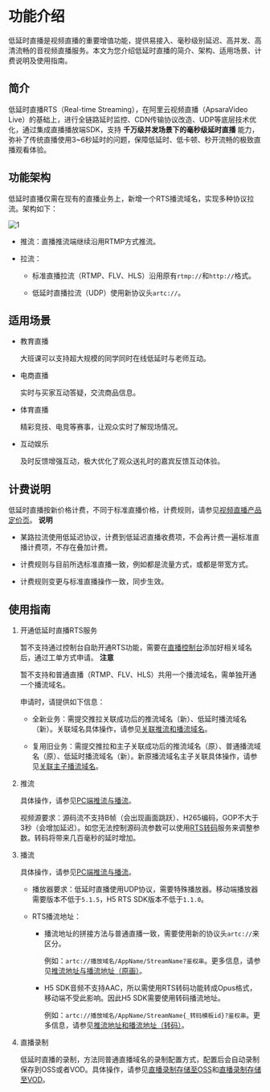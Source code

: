功能介绍 
=========================

低延时直播是视频直播的重要增值功能，提供易接入、毫秒级别延迟、高并发、高清流畅的音视频直播服务。本文为您介绍低延时直播的简介、架构、适用场景、计费说明及使用指南。

简介 
-----------------------

低延时直播RTS（Real-time Streaming），在阿里云视频直播（ApsaraVideo Live）的基础上，进行全链路延时监控、CDN传输协议改造、UDP等底层技术优化，通过集成直播播放端SDK，支持 **千万级并发场景下的毫秒级延时直播** 能力，弥补了传统直播使用3\~6秒延时的问题，保障低延时、低卡顿、秒开流畅的极致直播观看体验。

功能架构 
-------------------------

低延时直播仅需在现有的直播业务上，新增一个RTS播流域名，实现多种协议拉流。架构如下：

![1](https://static-aliyun-doc.oss-accelerate.aliyuncs.com/assets/img/zh-CN/0456775061/p134331.png)

* 推流：直播推流端继续沿用RTMP方式推流。

  

* 拉流：

  * 标准直播拉流（RTMP、FLV、HLS）沿用原有`rtmp://`和`http://`格式。

    
  
  * 低延时直播拉流（UDP）使用新协议头`artc://`。

    
  

  




适用场景 
-------------------------

* 教育直播

  大班课可以支持超大规模的同学同时在线低延时与老师互动。
  

* 电商直播

  实时与买家互动答疑，交流商品信息。
  

* 体育直播

  精彩竞技、电竞等赛事，让观众实时了解现场情况。
  

* 互动娱乐

  及时反馈增强互动，极大优化了观众送礼时的嘉宾反馈互动体验。
  




计费说明 
-------------------------

低延时直播按新价格计费，不同于标准直播价格，计费规则，请参见[视频直播产品定价页](https://www.alibabacloud.com/product/apsaravideo-for-live/pricing?spm=a2796.132647.1341869000.1.193b474d0iXruV)。
**说明**



* 某路拉流使用低延迟协议，计费到低延迟直播收费项，不会再计费一遍标准直播计费项，不存在叠加计费。

  

* 计费规则与目前所选标准直播一致，例如都是流量方式，或都是带宽方式。

  

* 计费规则变更与标准直播操作一致，同步生效。

  




使用指南 
-------------------------

1. 开通低延时直播RTS服务

   暂不支持通过控制台自助开通RTS功能，需要在[直播控制台](https://live.console.aliyun.com/#/domain/add/input/)添加好相关域名后，通过工单方式申请。
   **注意**

   暂不支持和普通直播（RTMP、FLV、HLS）共用一个播流域名，需单独开通一个播流域名。

   申请时，请提供如下信息：
   * 全新业务：需提交推拉关联成功后的推流域名（新）、低延时播流域名（新）。关联域名具体操作，请参见[关联推流和播流域名](/intl.zh-CN/用户指南/推播流配置/关联推流和播流域名.md)。

     
   
   * 复用旧业务：需提交推拉和主子关联成功后的推流域名（原）、普通播流域名（原）、低延时播流域名（新）。新原播流域名主子关联具体操作，请参见[关联主子播流域名](/intl.zh-CN/用户指南/推播流配置/关联主、子播流域名.md)。

     
   

   

2. 推流

   具体操作，请参见[PC端推流与播流]()。

   视频源要求：源码流不支持B帧（会出现画面跳跃）、H265编码，GOP不大于3秒（会增加延迟）。如您无法控制源码流参数可以使用[RTS转码](/intl.zh-CN/用户指南/转码管理/配置RTS转码.md)服务来调整参数。转码将带来几百毫秒的延时增加。
   

3. 播流

   具体操作，请参见[PC端推流与播流]()。
   * 播放器要求：低延时直播使用UDP协议，需要特殊播放器。移动端播放器需要版本不低于`5.1.5`，H5 RTS SDK版本不低于`1.1.0`。

     
   
   * RTS播流地址：

     * 播流地址的拼接方法与普通直播一致，需要使用新的协议头`artc://`来区分。

       例如：`artc://播放域名/AppName/StreamName?鉴权串`。更多信息，请参见[推流地址与播流地址（原画）](/intl.zh-CN/用户指南/推播流配置/推流地址和播流地址/推流地址与播流地址（原画）.md)。
       
     
     * H5 SDK音频不支持AAC，所以需使用RTS转码功能转成Opus格式，移动端不受此影响。因此H5 SDK需要使用转码播流地址。

       例如：`artc://播放域名/AppName/StreamName{_转码模板id}?鉴权串`。更多信息，请参见[推流地址和播流地址（转码）](/intl.zh-CN/用户指南/推播流配置/推流地址和播流地址/推流地址和播流地址（转码）.md)。
       
     

     
   

   

4. 直播录制

   低延时直播的录制，方法同普通直播域名的录制配置方式，配置后会自动录制保存到OSS或者VOD。具体操作，请参见[直播录制存储至OSS](/intl.zh-CN/用户指南/录制管理/录制存储至OSS/直播录制存储至OSS.md)和[直播录制存储至VOD](/intl.zh-CN/用户指南/录制管理/录制存储至VOD/直播录制存储至VOD.md)。
   



